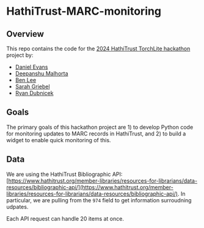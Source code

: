 # HathiTrust-MARC-monitoring

## Overview

This repo contains the code for the [2024 HathiTrust TorchLite hackathon](https://htrc.github.io/torchlite-hackathon/) project by:

- [Daniel Evans](https://danieljohnevans.github.io/)
- [Deepanshu Malhorta](https://deepanshu96.github.io/deep/)
- [Ben Lee](https://bcglee.com)
- [Sarah Griebel](https://griebels.github.io/)
- [Ryan Dubnicek](https://ischool.illinois.edu/people/ryan-dubnicek)

## Goals

The primary goals of this hackathon project are 1) to develop Python code for monitoring updates to MARC records in HathiTrust, and 2) to build a widget to enable quick monitoring of this.

## Data

We are using the HathiTrust Bibliographic API: [https://www.hathitrust.org/member-libraries/resources-for-librarians/data-resources/bibliographic-api/](https://www.hathitrust.org/member-libraries/resources-for-librarians/data-resources/bibliographic-api/). In particular, we are pulling from the `974` field to get information surroudning udpates.

Each API request can handle 20 items at once.
